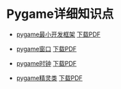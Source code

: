 # Pygame详细知识点

* [pygame最小开发框架](./pygame最小开发框架.html)   <a target="_blank" href="./pygame最小开发框架.pdf">下载PDF</a>

* [pygame窗口](./pygame窗口.html)   <a target="_blank" href="./pygame窗口.pdf">下载PDF</a>

* [pygame时钟](./pygame时钟.html)   <a target="_blank" href="./pygame时钟.pdf">下载PDF</a>

* [pygame精灵类](./pygame精灵类.html)   <a target="_blank" href="./pygame精灵类.pdf">下载PDF</a>